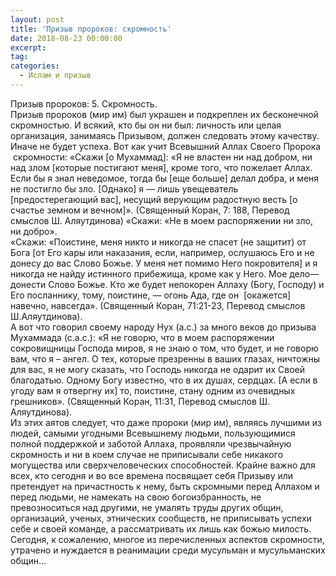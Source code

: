 ```yaml
---
layout: post
title: 'Призыв пророков: скромность'
date: 2018-08-23 00:00:00
excerpt:
tag:
categories:
  - Ислам и призыв
---
```


Призыв пророков: 5. Скромность.<br>Призыв пророков (мир им) был украшен и подкреплен их бесконечной скромностью. И всякий, кто бы он ни был: личность или целая организация, занимаясь Призывом, должен следовать этому качеству. Иначе не будет успеха. Вот как учит Всевышний Аллах Своего Пророка &nbsp;скромности: &laquo;Скажи [о Мухаммад]: &laquo;Я не властен ни над добром, ни над злом [которые постигают меня], кроме того, что пожелает Аллах. Если бы я знал неведомое, тогда бы [еще больше] делал добра, и меня не постигло бы зло. [Однако] я — лишь увещеватель [предостерегающий вас], несущий верующим радостную весть [о счастье земном и вечном]&raquo;. (Священный Коран, 7: 188, Перевод смыслов Ш. Аляутдинова) &laquo;Скажи: &laquo;Не в моем распоряжении ни зло, ни добро&raquo;.<br>&laquo;Скажи: &laquo;Поистине, меня никто и никогда не спасет (не защитит) от Бога [от Его кары или наказания, если, например, ослушаюсь Его и не донесу до вас Слово Божье. У меня нет помимо Него покровителя] и я никогда не найду истинного прибежища, кроме как у Него. Мое дело— донести Слово Божье. Кто же будет непокорен Аллаху (Богу, Господу) и Его посланнику, тому, поистине, — огонь Ада, где он &nbsp;[окажется] навечно, навсегда&raquo;. (Священный Коран, 71:21-23, Перевод смыслов Ш.Аляутдинова).&nbsp;<br>А вот что говорил своему народу Нух (а.с.) за много веков до призыва Мухаммада (с.а.с.): &laquo;Я не говорю, что в моем распоряжении сокровищницы Господа миров, я не знаю о том, что будет, и не говорю вам, что я – ангел. О тех, которые презренны в ваших глазах, ничтожны для вас, я не могу сказать, что Господь никогда не одарит их Своей благодатью. Одному Богу известно, что в их душах, сердцах. [А если в угоду вам я отвергну их] то, поистине, стану одним из очевидных грешников&raquo;. (Священный Коран, 11:31, Перевод смыслов Ш. Аляутдинова).<br>Из этих аятов следует, что даже пророки (мир им), являясь лучшими из людей, самыми угодными Всевышнему людьми, пользующимися полной поддержкой и заботой Аллаха, проявляли чрезвычайную скромность и ни в коем случае не приписывали себе никакого могущества или сверхчеловеческих способностей. Крайне важно для всех, кто сегодня и во все времена посвящает себя Призыву или претендует на причастность к нему, быть скромными перед Аллахом и перед людьми, не намекать на свою богоизбранность, не превозноситься над другими, не умалять труды других общин, организаций, ученых, этнических сообществ, не приписывать успехи себе и своей команде, а рассматривать их лишь как божью милость. Сегодня, к сожалению, многое из перечисленных аспектов скромности, утрачено и нуждается в реанимации среди мусульман и мусульманских общин…